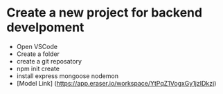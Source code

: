 # Create a new project for backend develpoment
- Open VSCode
- Create a folder 
- create a git reposatory
- npm init create
- install express mongoose nodemon
- [Model Link] (https://app.eraser.io/workspace/YtPqZ1VogxGy1jzIDkzj)